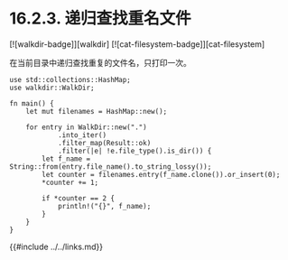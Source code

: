 # 16.2.3. 递归查找重名文件

[![walkdir-badge]][walkdir] [![cat-filesystem-badge]][cat-filesystem]

在当前目录中递归查找重复的文件名，只打印一次。

```rust,edition2018,no_run
use std::collections::HashMap;
use walkdir::WalkDir;

fn main() {
    let mut filenames = HashMap::new();

    for entry in WalkDir::new(".")
            .into_iter()
            .filter_map(Result::ok)
            .filter(|e| !e.file_type().is_dir()) {
        let f_name = String::from(entry.file_name().to_string_lossy());
        let counter = filenames.entry(f_name.clone()).or_insert(0);
        *counter += 1;

        if *counter == 2 {
            println!("{}", f_name);
        }
    }
}
```

{{#include ../../links.md}}
